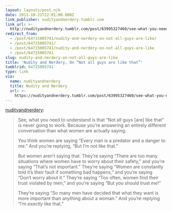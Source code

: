 ```yaml
---
layout: layouts/post.njk
date: 2013-10-21T22:01:00.000Z
link_publisher: nudityandnerdery.tumblr.com
link_url: >-
  http://nudityandnerdery.tumblr.com/post/63995327460/see-what-you-need-to-understand-is-that-not-all
redirect_from:
  - /post/64715005741/nudity-and-nerdery-on-not-all-guys-are-like/
  - /post/64715005741/
  - /post/64715005741/nudity-and-nerdery-on-not-all-guys-are-like
  - /post/64715005741
slug: nudity-and-nerdery-on-not-all-guys-are-like
title: 'Nudity and Nerdery, On “Not all guys are like that”'
tumblrid: 64715005741
type: link
via:
  name: nudityandnerdery
  title: Nudity and Nerdery
  url: >-
    https://nudityandnerdery.tumblr.com/post/63995327460/see-what-you-need-to-understand-is-that-not-all
---
```

<p><a href="http://nudityandnerdery.tumblr.com/post/63995327460/see-what-you-need-to-understand-is-that-not-all" class="tumblr_blog">nudityandnerdery</a>:</p>

<blockquote>
<p>See, what you need to understand is that “Not all guys [are] like that” is never going to work. Because you’re answering an entirely different conversation than what women are actually saying.

</p><p>You think women are saying “Every man is a predator and a danger to me.” And you’re replying, “But I’m not like that.”

</p><p>But women aren’t saying that. They’re saying “There are too many situations where women have to worry about their safety,” and you’re saying “That’s not important.” They’re saying “Women are constantly told it’s their fault if something bad happens,” and you’re saying “Don’t worry about it.” They’re saying “Too often, women find their trust violated by men,” and you’re saying “But you should trust <em>me</em>!”

</p><p>They’re saying “So many men have decided that what they want is more important than anything about a woman.” And you’re replying “I’m <em>exactly</em> like that.”</p></blockquote>
